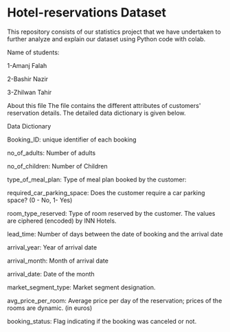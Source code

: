 # Hotel-reservations Dataset
This repository consists of our statistics project that we have undertaken to further analyze and explain our dataset using Python code with colab.


Name of students:

1-Amanj Falah  

2-Bashir Nazir 

3-Zhilwan Tahir



About this file
The file contains the different attributes of customers' reservation details. The detailed data dictionary is given below.

Data Dictionary

Booking_ID: unique identifier of each booking

no_of_adults: Number of adults

no_of_children: Number of Children


type_of_meal_plan: Type of meal plan booked by the customer:


required_car_parking_space: Does the customer require a car parking space? (0 - No, 1- Yes)

room_type_reserved: Type of room reserved by the customer. The values are ciphered (encoded) by INN Hotels.

lead_time: Number of days between the date of booking and the arrival date

arrival_year: Year of arrival date

arrival_month: Month of arrival date

arrival_date: Date of the month

market_segment_type: Market segment designation.

avg_price_per_room: Average price per day of the reservation; prices of the rooms are dynamic. (in euros)

booking_status: Flag indicating if the booking was canceled or not.
